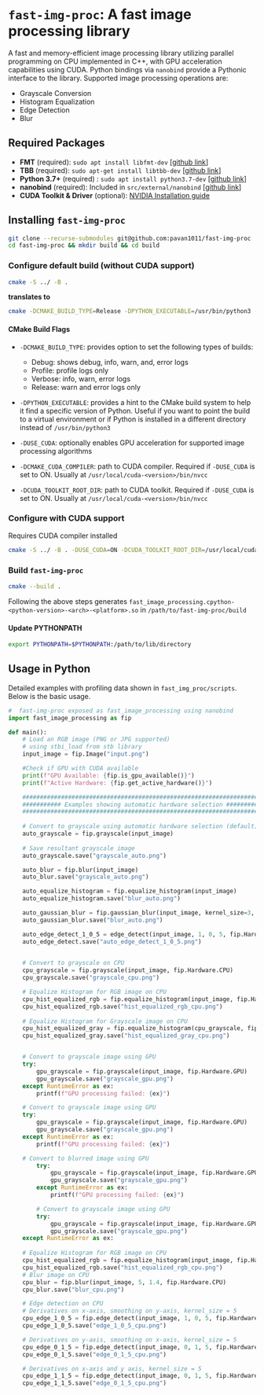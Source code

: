 # ```fast-img-proc```: A fast image processing library

A fast and memory-efficient image processing library utilizing parallel programming on CPU implemented in C++, with GPU acceleration capabilities using CUDA. Python bindings via ```nanobind``` provide a Pythonic interface to the library. Supported image processing operations are:

- Grayscale Conversion
- Histogram Equalization
- Edge Detection
- Blur

## Required Packages

- **FMT** (required): ```sudo apt install libfmt-dev``` [[github link](https://github.com/fmtlib/fmt)]
- **TBB** (required): ```sudo apt-get install libtbb-dev``` [[github link](https://github.com/ibaned/tbb)]
- **Python 3.7+** (required) : ```sudo apt install python3.7-dev``` [[github link](https://github.com/python/cpython)]
- **nanobind** (required): Included in ```src/external/nanobind``` [[github link](https://github.com/wjakob/nanobind)]
- **CUDA Toolkit & Driver** (optional):  [NVIDIA Installation guide](https://developer.nvidia.com/cuda-downloads?target_os=Linux&target_arch=x86_64&Distribution=Ubuntu&target_version=24.04&target_type=deb_local)

## Installing ```fast-img-proc```

```bash
git clone --recurse-submodules git@github.com:pavan1011/fast-img-proc
cd fast-img-proc && mkdir build && cd build
```

### Configure default build  (without CUDA support)
```bash
cmake -S ../ -B .
```

**translates to**

```bash
cmake -DCMAKE_BUILD_TYPE=Release -DPYTHON_EXECUTABLE=/usr/bin/python3 -S ../ -B .
```

#### CMake Build Flags

- ```-DCMAKE_BUILD_TYPE```: provides option to set the following types of builds: 

    - Debug: shows debug, info, warn, and, error logs
    - Profile: profile logs only
    - Verbose: info, warn, error logs
    - Release: warn and error logs only

- ```-DPYTHON_EXECUTABLE```: provides a hint to the CMake build system to help it find a specific version of Python. Useful if you want to point the build to a virtual environment or if Python is installed in a different directory instead of ```/usr/bin/python3```

- ```-DUSE_CUDA```: optionally enables GPU acceleration for supported image processing algorithms


- ```-DCMAKE_CUDA_COMPILER```: path to CUDA compiler. Required if ```-DUSE_CUDA``` is set to ON. Usually at ```/usr/local/cuda-<version>/bin/nvcc```

- ```-DCUDA_TOOLKIT_ROOT_DIR```: path to CUDA toolkit. Required if ```-DUSE_CUDA``` is set to ON. Usually at ```/usr/local/cuda-<version>/bin/nvcc```


### Configure with CUDA support
Requires CUDA compiler installed

```bash
cmake -S ../ -B . -DUSE_CUDA=ON -DCUDA_TOOLKIT_ROOT_DIR=/usr/local/cuda-12 -DCMAKE_CUDA_COMPILER=/usr/local/cuda-12/bin/nvcc
```
### Build ```fast-img-proc```
```bash
cmake --build .
```
Following the above steps generates ```fast_image_processing.cpython-<python-version>-<arch>-<platform>.so``` in ```/path/to/fast-img-proc/build```

#### Update PYTHONPATH

```bash
export PYTHONPATH=$PYTHONPATH:/path/to/lib/directory
```


## Usage in Python

Detailed examples with profiling data shown in ```fast_img_proc/scripts```. Below is the basic usage.



```python
#  fast-img-proc exposed as fast_image_processing using nanobind
import fast_image_processing as fip

def main():
    # Load an RGB image (PNG or JPG supported)
    # using stbi_load from stb library
    input_image = fip.Image("input.png") 

    #Check if GPU with CUDA available
    print(f"GPU Available: {fip.is_gpu_available()}")
    print(f"Active Hardware: {fip.get_active_hardware()}")

    #####################################################################
    ########### Examples showing automatic hardware selection ###########
    #####################################################################
    
    # Convert to grayscale using automatic hardware selection (default)
    auto_grayscale = fip.grayscale(input_image)
    
    # Save resultant grayscale image
    auto_grayscale.save("grayscale_auto.png")

    auto_blur = fip.blur(input_image)
    auto_blur.save("grayscale_auto.png")

    auto_equalize_histogram = fip.equalize_histogram(input_image)
    auto_equalize_histogram.save("blur_auto.png")

    auto_gaussian_blur = fip.gaussian_blur(input_image, kernel_size=3, sigma=1.4f)
    auto_gaussian_blur.save("blur_auto.png")

    auto_edge_detect_1_0_5 = edge_detect(input_image, 1, 0, 5, fip.Hardware.CPU)
    auto_edge_detect.save("auto_edge_detect_1_0_5.png")

    
    # Convert to grayscale on CPU
    cpu_grayscale = fip.grayscale(input_image, fip.Hardware.CPU)
    cpu_grayscale.save("grayscale_cpu.png")

    # Equalize Histogram for RGB image on CPU
    cpu_hist_equalized_rgb = fip.equalize_histogram(input_image, fip.Hardware.CPU)
    cpu_hist_equalized_rgb.save("hist_equalized_rgb_cpu.png")
    
    # Equalize Histogram for Grayscale image on CPU
    cpu_hist_equalized_gray = fip.equalize_histogram(cpu_grayscale, fip.Hardware.CPU)
    cpu_hist_equalized_gray.save("hist_equalized_gray_cpu.png")


    # Convert to grayscale image using GPU
    try:
        gpu_grayscale = fip.grayscale(input_image, fip.Hardware.GPU)
        gpu_grayscale.save("grayscale_gpu.png")
    except RuntimeError as ex:
        printf(f"GPU processing failed: {ex}")

    # Convert to grayscale image using GPU
    try:
        gpu_grayscale = fip.grayscale(input_image, fip.Hardware.GPU)
        gpu_grayscale.save("grayscale_gpu.png")
    except RuntimeError as ex:
        printf(f"GPU processing failed: {ex}")

    # Convert to blurred image using GPU
        try:
            gpu_grayscale = fip.grayscale(input_image, fip.Hardware.GPU)
            gpu_grayscale.save("grayscale_gpu.png")
        except RuntimeError as ex:
            printf(f"GPU processing failed: {ex}")

        # Convert to grayscale image using GPU
        try:
            gpu_grayscale = fip.grayscale(input_image, fip.Hardware.GPU)
            gpu_grayscale.save("grayscale_gpu.png")
    except RuntimeError as ex:
    
    # Equalize Histogram for RGB image on CPU
    cpu_hist_equalized_rgb = fip.equalize_histogram(input_image, fip.Hardware.CPU)
    cpu_hist_equalized_rgb.save("hist_equalized_rgb_cpu.png")
    # Blur image on CPU
    cpu_blur = fip.blur(input_image, 5, 1.4, fip.Hardware.CPU)
    cpu_blur.save("blur_cpu.png")

    # Edge detection on CPU
    # Derivatives on x-axis, smoothing on y-axis, kernel_size = 5
    cpu_edge_1_0_5 = fip.edge_detect(input_image, 1, 0, 5, fip.Hardware.CPU)
    cpu_edge_1_0_5.save("edge_1_0_5_cpu.png")

    # Derivatives on y-axis, smoothing on x-axis, kernel_size = 5
    cpu_edge_0_1_5 = fip.edge_detect(input_image, 0, 1, 5, fip.Hardware.CPU)
    cpu_edge_0_1_5.save("edge_0_1_5_cpu.png")

    # Derivatives on x-axis and y axis, kernel_size = 5
    cpu_edge_1_1_5 = fip.edge_detect(input_image, 0, 1, 5, fip.Hardware.CPU)
    cpu_edge_1_1_5.save("edge_0_1_5_cpu.png")
```



